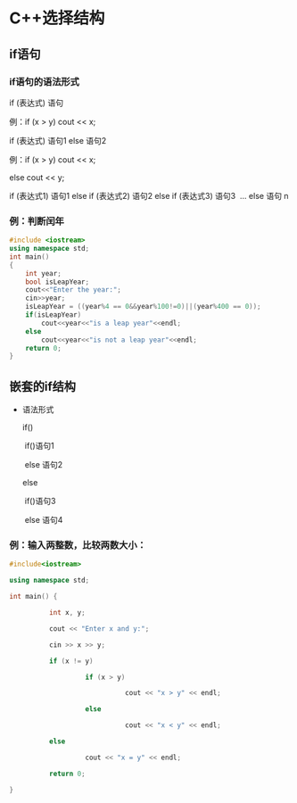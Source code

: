 # C++选择结构

## if语句

### if语句的语法形式

if (表达式) 语句

例：if (x > y) cout << x;

if (表达式) 语句1 else 语句2

例：if (x > y) cout << x;

else cout << y;

if (表达式1) 语句1
else if (表达式2) 语句2
else if (表达式3) 语句3
​           …
else 语句 n

### 例：判断闰年

```c++
#include <iostream>
using namespace std;
int main()
{
    int year;
    bool isLeapYear;
    cout<<"Enter the year:";
    cin>>year;
    isLeapYear = ((year%4 == 0&&year%100!=0)||(year%400 == 0));
    if(isLeapYear)
        cout<<year<<"is a leap year"<<endl;
    else
        cout<<year<<"is not a leap year"<<endl;
    return 0;
}
```

## 嵌套的if结构

* 语法形式

  if()

  ​	if()语句1

  ​	else 语句2

  else

  ​	if()语句3

  ​	else 语句4

###  例：输入两整数，比较两数大小：

```c++
#include<iostream>

using namespace std;

int main() {

          int x, y;

          cout << "Enter x and y:";

          cin >> x >> y;

          if (x != y)

                   if (x > y)

                             cout << "x > y" << endl;

                   else

                             cout << "x < y" << endl;

          else

                   cout << "x = y" << endl;

          return 0;

}
```

